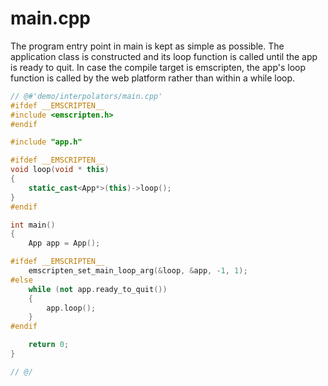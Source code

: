 # main.cpp

The program entry point in main is kept as simple as possible. The application
class is constructed and its loop function is called until the app is ready to
quit.  In case the compile target is emscripten, the app's loop function is
called by the web platform rather than within a while loop.

```cpp
// @#'demo/interpolators/main.cpp'
#ifdef __EMSCRIPTEN__
#include <emscripten.h>
#endif

#include "app.h"

#ifdef __EMSCRIPTEN__
void loop(void * this)
{
    static_cast<App*>(this)->loop();
}
#endif

int main()
{
    App app = App();

#ifdef __EMSCRIPTEN__
    emscripten_set_main_loop_arg(&loop, &app, -1, 1);
#else
    while (not app.ready_to_quit())
    {
        app.loop();
    }
#endif

    return 0;
}

// @/
```
